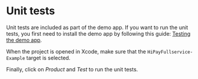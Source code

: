 # Unit tests

Unit tests are included as part of the demo app. If you want to run the unit tests, you first need to install the demo app by following this guide: [Testing the demo app](#testing-the-demo-app).

When the project is opened in Xcode, make sure that the `HiPayFullservice-Example` target is selected.

Finally, click on *Product* and *Test* to run the unit tests.